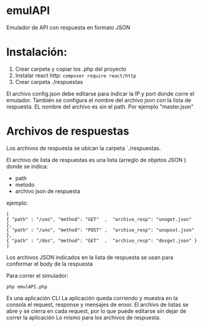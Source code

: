 # emulAPI
Emulador de API con respuesta en formato JSON

# Instalación: #
1. Crear carpeta y copiar los .php del proyecto
1. Instalar react http: `composer require react/http`
1. Crear carpeta ./respuestas

El archivo config.json debe editarse para indicar la IP y port donde corre el emulador.
También se configura el nombre del archivo json con la lista de respuesta. EL nombre del archivo es sin el path. Por ejemplo "master.json"

# Archivos de respuestas #
Los archivos de respuesta se ubican la carpeta `./respuestas.

El archivo de lista de respuestas es una lista (arreglo de objetos JSON ) donde se indica:

- path
- metodo
- archivo json de respuesta


ejemplo:

    [
    { "path" : "/uno", "method": "GET"  ,  "archivo_resp": "unoget.json" },
    { "path" : "/uno", "method": "POST" ,  "archivo_resp": "unopost.json" },
    { "path" : "/dos", "method": "GET"  ,  "archivo_resp": "dosget.json" }
    ]
Los archivos JSON indicados en la lista de respuesta se usan para conformar el body de la respuesta

Para correr el simulador:


    php emulAPI.php

Es una aplicación CLI
La aplicación queda corriendo y muestra en la consola el request, response y mensajes de eroor.
El archivo de listas se abre y se cierra en cada request, por lo que puede editarse sin dejar de correr la aplicación
Lo mismo para los archivos de respuesta.